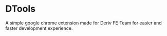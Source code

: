 # DTools
A simple google chrome extension made for Deriv FE Team for easier and faster development experience.
